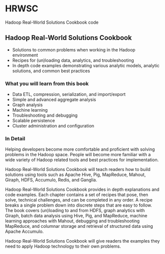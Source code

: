 # HRWSC #

Hadoop Real-World Solutions Cookbook code

## Hadoop Real-World Solutions Cookbook ##

* Solutions to common problems when working in the Hadoop environment
* Recipes for (un)loading data, analytics, and troubleshooting
* In depth code examples demonstrating various analytic models, analytic solutions, and common best practices

### What you will learn from this book ###

* Data ETL, compression, serialization, and import/export 
* Simple and advanced aggregate analysis
* Graph analysis 
* Machine learning
* Troubleshooting and debugging
* Scalable persistence
* Cluster administration and configuration

### In Detail ###

Helping developers become more comfortable and proficient with solving problems in the Hadoop space. People will become more familiar with a wide variety of Hadoop related tools and best practices for implementation.

Hadoop Real-World Solutions Cookbook will teach readers how to build solutions using tools such as Apache Hive, Pig, MapReduce, Mahout, Giraph, HDFS, Accumulo, Redis, and Ganglia.

Hadoop Real-World Solutions Cookbook provides in depth explanations and code examples. Each chapter contains a set of recipes that pose, then solve, technical challenges, and can be completed in any order. A recipe breaks a single problem down into discrete steps that are easy to follow. The book covers (un)loading to and from HDFS, graph analytics with Giraph, batch data analysis using Hive, Pig, and MapReduce, machine learning approaches with Mahout, debugging and troubleshooting MapReduce, and columnar storage and retrieval of structured data using Apache Accumulo.

Hadoop Real-World Solutions Cookbook will give readers the examples they need to apply Hadoop technology to their own problems.
